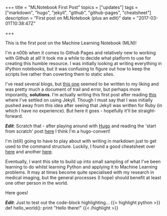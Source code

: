 +++
title = "MLNotebook First Post"
topics = ["updates"]
tags = ["markdown", "hugo", "jekyll", "github", "github-pages", "cheatsheet"]
description = "First post on MLNotebook (plus an edit)"
date = "2017-03-01T10:38:47Z"

+++

This is the first post on the Machine Learning Notebook (MLN)!

I'm a n00b when it comes to Github Pages and relatively new to working with Github at all! It took me a while to decide what platform to use for creating this humble resource. I was initially looking at writing everything in iPython notebooks, but it was confusing to figure out how to keep the scripts live rather than coverting them to static sites.

I've read several blogs, but [this one](http://bruceeckel.github.io/2014/11/19/using-github-pages/ "Using Github Pages") seemed to be written to my liking and was pretty much a document of trail and error, but perhaps more imporantly, __solutions__. I'm actually writing this first post after reading [this](https://www.smashingmagazine.com/2014/08/build-blog-jekyll-github-pages/ "Build a Blog with Jekyll and Github Pages") where I've settled on using Jekyll. Though I must say that I was initially pushed away from this idea after seeing that Jekyll was written for Ruby (in which I have no experience). But here it goes - hopefully it'll be straight-forward.

_**Edit**_: Scratch that - after playing around with [Hugo](https://gohugo.io/ "Hugo Homepage") and reading the 'start from scratch' post [here](https://www.digitalocean.com/community/tutorials/how-to-install-and-use-hugo-a-static-site-generator-on-ubuntu-14-04#adjusting-the-initial-configuration-for-your-site "Quickstart Hugo") I think I'm a hugo-convert!

I'm (still) going to have to play about with writing in markdown just to get used to the command structure. Luckily, I found a good cheatsheet over [here](https://github.com/adam-p/markdown-here/wiki/Markdown-Cheatsheet "Markdown Cheatsheet") and another [here](https://sourceforge.net/p/hugo-generator/wiki/markdown_syntax/ "Sourceforge Markdown").

Eventually, I want this site to build up into small sampling of what I've been learning to do whilst learning Python and applying it to Machine Learning problems. It may at times become quite specialised with my research in medical imaging, but the general processes (I hope) should benefit at least one other person in the world.

Here goes!

_**Edit**_: Just to test out the code-block highlighting...
{{< highlight python >}}
def hello_world():
    print "Hello there!"
{{< /highlight >}}

